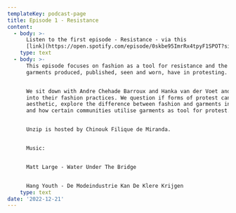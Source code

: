 ```yaml
---
templateKey: podcast-page
title: Episode 1 - Resistance
content:
  - body: >-
      Listen to the first episode - Resistance - via this
      [link](https://open.spotify.com/episode/0skbe95ImrRx4tpyF1SPOT?si=aecf6ca94790405d).
    type: text
  - body: >-
      This episode focuses on fashion as a tool for resistance and the role that
      garments produced, published, seen and worn, have in protesting. 


      We sit down with Andre Chehade Barroux and Hanka van der Voet and dive
      into their fashion practices. We question if forms of protest can ever be
      aesthetic, explore the difference between fashion and garments in protest,
      and how certain communities utilise garments as tool for protest. 


      Unzip is hosted by Chinouk Filique de Miranda. 


      Music: 


      Matt Large - Water Under The Bridge 


      Hang Youth - De Modeindustrie Kan De Klere Krijgen
    type: text
date: '2022-12-21'
---
```



